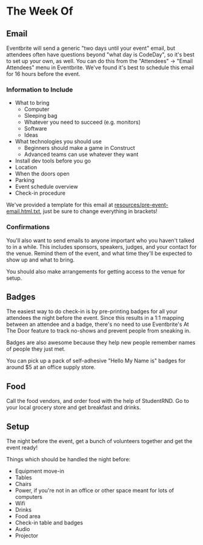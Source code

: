 The Week Of
===========

Email
-----

Eventbrite will send a generic "two days until your event" email, but attendees often have questions beyond "what day is CodeDay", so it's best to set up your own, as well. You can do this from the "Attendees" -> "Email Attendees" menu in Eventbrite. We've found it's best to schedule this email for 16 hours before the event.

### Information to Include

 * What to bring
   * Computer
   * Sleeping bag
   * Whatever you need to succeed (e.g. monitors)
   * Software
   * Ideas
 * What technologies you should use
   * Beginners should make a game in Construct
   * Advanced teams can use whatever they want
 * Install dev tools before you go
 * Location
 * When the doors open
 * Parking
 * Event schedule overview
 * Check-in procedure

We've provided a template for this email at [resources/pre-event-email.html.txt](resources/pre-event-email.html.txt), just be sure to change everything in brackets!

### Confirmations

You'll also want to send emails to anyone important who you haven't talked to in a while. This includes sponsors, speakers, judges, and your contact for the venue. Remind them of the event, and what time they'll be expected to show up and what to bring.

You should also make arrangements for getting access to the venue for setup.

Badges
------

The easiest way to do check-in is by pre-printing badges for all your attendees the night before the event. Since this results in a 1:1 mapping between an attendee and a badge, there's no need to use Eventbrite's At The Door feature to track no-shows and prevent people from sneaking in.

Badges are also awesome because they help new people remember names of people they just met.

You can pick up a pack of self-adhesive "Hello My Name is" badges for around $5 at an office supply store.

Food
----

Call the food vendors, and order food with the help of StudentRND. Go to your local grocery store and get breakfast and drinks. 

Setup
-----

The night before the event, get a bunch of volunteers together and get the event ready!

Things which should be handled the night before:

 * Equipment move-in
 * Tables
 * Chairs
 * Power, if you're not in an office or other space meant for lots of computers
 * Wifi
 * Drinks
 * Food area
 * Check-in table and badges
 * Audio
 * Projector
